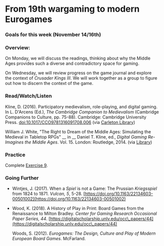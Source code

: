 # From 19th wargaming to modern Eurogames

### Goals for this week (November 14/16th)



### Overview:

On Monday, we will discuss the readings, thinking about why the Middle Ages provides such a diverse and contradictory space for gaming.&#x20;

On Wednesday, we will review progress on the game journal and explore the context of _Crusader Kings III_. We will work together as a group to figure out how to discern the context of the game.&#x20;

### Read/Watch/Listen

Kline, D. (2016). Participatory medievalism, role-playing, and digital gaming. In L. D'Arcens (Ed.), _The Cambridge Companion to Medievalism_ (Cambridge Companions to Culture, pp. 75-88). Cambridge: Cambridge University Press. [doi:10.1017/CCO9781316091708.006](https://doi.org/10.1017/CCO9781316091708.006) (via [Carleton Library](https://www-cambridge-org.proxy.library.carleton.ca/core/books/cambridge-companion-to-medievalism/participatory-medievalism-roleplaying-and-digital-gaming/3B2383BE797A97F4B17A89312BF4C310))&#x20;

William J. White, "The Right to Dream of the Middle Ages: Simulating the Medieval in Tabletop RPGs" __ in __ Daniel T. Kline, ed., _Digital Gaming Re-Imagines the Middle Ages_. Vol. 15. London: Routledge, 2014. (via [Library](https://ebookcentral-proquest-com.proxy.library.carleton.ca/lib/oculcarleton-ebooks/reader.action?docID=1386406\&ppg=242))

### Practice

Complete [Exercise 9](../course-info/assignments/9.-game-journal-context.md).

### Going Further

* Wintjes, J. (2017). When a _Spiel_ is not a Game: The Prussian _Kriegsspiel_ from 1824 to 1871. _Vulcan, 5_, 5-28. [https://doi.org/10.1163/22134603-00501002](https://doi.org/10.1163/22134603-00501002)
*   Wood, K. (2018). A History of Play in Print: Board Games from the Renaissance to Milton Bradley. _Center for Gaming Research Occasional Paper Series, 44_. [https://digitalscholarship.unlv.edu/occ\_papers/44](https://digitalscholarship.unlv.edu/occ\_papers/44)

    Woods, S. (2012). _Eurogames: The Design, Culture and Play of Modern European Board Games_. McFarland.
